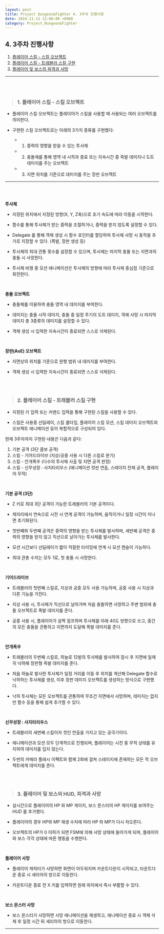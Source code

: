```yaml
---
layout: post
title: Project Dungeon&Fighter 4. 3주차 진행사항
date: 2024-11-12 12:00:00 +0900
category: Project_Dungeon&Fighter
---
```


## 4. 3주차 진행사항

1. [플레이어 스킬 - 스킬 오브젝트](#1-플레이어-스킬---스킬-오브젝트)
2. [플레이어 스킬 - 트래블러 스킬 구현](#2-플레이어-스킬---트래블러-스킬-구현)
3. [플레이어 및 보스의 피격과 사망](#3-플레이어-및-보스의-hud-피격과-사망)


---

<br><br>

>### 1. 플레이어 스킬 - 스킬 오브젝트

- 플레이어 스킬 오브젝트는 플레이어가 스킬을 사용할 때 사용되는 여러 오브젝트를 의미한다.


- 구현한 스킬 오브젝트로는 아래의 3가지 종류를 구현했다:


  - 1. 중력의 영향을 받을 수 있는 투사체


  - 2. 충돌체를 통해 영역 내 시작과 종료 또는 지속시간 중 즉발 데미지나 도트 데미지를 주는 오브젝트


  - 3. 지면 위치를 기준으로 데미지를 주는 장판 오브젝트


---

<br><br>





**투사체**

  - 지정된 위치에서 지정된 방향(X, Y, Z축)으로 초기 속도에 따라 이동을 시작한다.

  - 함수를 통해 투사체가 받는 중력을 조절하거나, 중력을 받지 않도록 설정할 수 있다.

  - Delegate 를 통해 객체 생성 시 함수 포인터를 할당하여 투사체 사망 시 동작을 추가로 지정할 수 있다. (폭발, 장판 생성 등)

  - 투사체의 최대 관통 횟수를 설정할 수 있으며, 투사체는 마지막 충돌 또는 지면과의 충돌 시 사망한다.

  - 투사체 비행 중 모션 애니메이션은 투사체의 방향에 따라 투사체 중심점 기준으로 회전한다.


<br>





**충돌 오브젝트**

  - 충돌체를 이용하여 충돌 영역 내 데미지를 부여한다.

  - 데미지는 충돌 시작 데미지, 충돌 중 일정 주기의 도트 데미지, 객체 사망 시 마지막 데미지 총 3종류의 데미지를 설정할 수 있다.

  - 객체 생성 시 입력한 지속시간이 종료되면 스스로 삭제된다.


<br>





**장판(AoE) 오브젝트**

  - 지면상의 위치를 기준으로 원형 범위 내 데미지를 부여한다.

  - 객체 생성 시 입력한 지속시간이 종료되면 스스로 삭제된다.



<br><br>


>### 2. 플레이어 스킬 - 트래블러 스킬 구현


 - 지정된 키 입력 또는 커맨드 입력을 통해 구현된 스킬을 사용할 수 있다.

 - 스킬은 사용중 선딜레이, 스킬 쿨타임, 플레이어 스킬 모션, 스킬 데미지 오브젝트와 오브젝트 애니메이션 등이 복합적으로 구성되어 있다.


현재 3주차까지 구현된 내용은 다음과 같다:
  1. 기본 공격 (3단 콤보 공격)
  2. 스킬 - 기어드라이브 (지상/공중 사용 시 다른 스킬로 분기)
  3. 스킬 - 안개폭우 (다수의 투사체 사출 및 지면 공격 판정)
  4. 스킬 - 신무성장 : 사지타리우스 (애니메이션 컷씬 연출, 스테이지 전체 공격, 플레이어 무적)


<br>




**기본 공격 (3단)**


  - Z 키로 최대 3단 공격이 가능한 트래블러의 기본 공격이다.

  - 제자리에서 연속으로 시전 시 연계 공격이 가능하며, 움직이거나 일정 시간이 지나면 초기화된다.

  - 첫번째와 두번째 공격은 중력의 영향을 받는 투사체를 발사하며, 세번째 공격은 중력의 영향을 받지 않고 직선으로 날아가는 투사체를 발사한다.

  - 모션 시간보다 선딜레이가 짧아 적절한 타이밍에 연계 시 모션 캔슬이 가능하다.

  - 최대 관총 수치는 모두 1로, 첫 충돌 시 사망한다.


<br>





**기어드라이브**


  - 트래블러의 첫번째 스킬로, 지상과 공중 모두 사용 가능하며, 공중 사용 시 지상과 다른 기능을 가진다.

  - 지상 사용 시, 투사체가 직선으로 날아가며 처음 충돌하면 사망하고 주변 범위에 충돌 오브젝트로 폭발 데미지를 준다.

  - 공중 사용 시, 플레이어가 살짝 점프하며 투사체를 아래 40도 방향으로 쏘고, 중간의 모든 충돌을 관통하고 지면까지 도달해 폭발 데미지를 준다.



<br>





**안개폭우**


  - 트래블러의 두번째 스킬로, 하늘로 12발의 투사체를 발사하여 잠시 후 지면에 일제히 낙하해 장판형 즉발 데미지를 준다.

  - 처음 하늘로 발사한 투사체가 일정 거리를 이동 후 위치를 계산해 Delegate 함수로 낙하하는 투사체를 생성, 이후 장판 데미지 오브젝트를 생성하는 방식으로 구현했다.

  - 낙하 투사체는 모든 오브젝트를 관통하여 무조건 지면에서 사망하며, 데미지는 없지만 함수 등을 통해 쉽게 추가할 수 있다.


<br>





**신무성장 : 사지타리우스**


  - 트래블러의 세번째 스킬이자 컷인 연출을 가지고 있는 궁극기이다.

  - 애니메이션과 모션 모두 단계적으로 진행되며, 플레이어는 시전 중 무적 상태를 유지하여 데미지를 입지 않는다.

  - 두번의 카메라 플래시 이펙트와 함께 2회에 걸쳐 스테이지에 존재하는 모든 적 오브젝트에게 데미지를 준다.





<br><br>


>### 3. 플레이어 및 보스의 HUD, 피격과 사망


- 실시간으로 플레이어의 HP 와 MP 게이지, 보스 몬스터의 HP 게이지를 보여주는 HUD 를 추가했다.

- 플레이어의 경우 HP와 MP 재생 수치에 따라 HP 와 MP가 다시 차오른다.

- 오브젝트의 HP가 0 이하가 되면 FSM에 의해 사망 상태에 들어가게 되며, 플레이어와 보스 각각 상태에 따른 행동을 수행한다.

<br>





**플레이어 사망**


  - 플레이어 캐릭터가 사망하면 화면이 어두워지며 카운트다운이 시작되고, 타운트다운 종료 시 세리아의 방으로 이동한다.

  - 카운트다운 종료 전 X 키를 입력하면 원래 위치에서 즉시 부활할 수 있다.



<br>





**보스 몬스터 사망**


  - 보스 몬스터가 사망하면 사망 애니메이션을 재생하고, 애니메이션 종료 시 객체 삭제 후 일정 시간 뒤 세리아의 방으로 이동한다.



---
